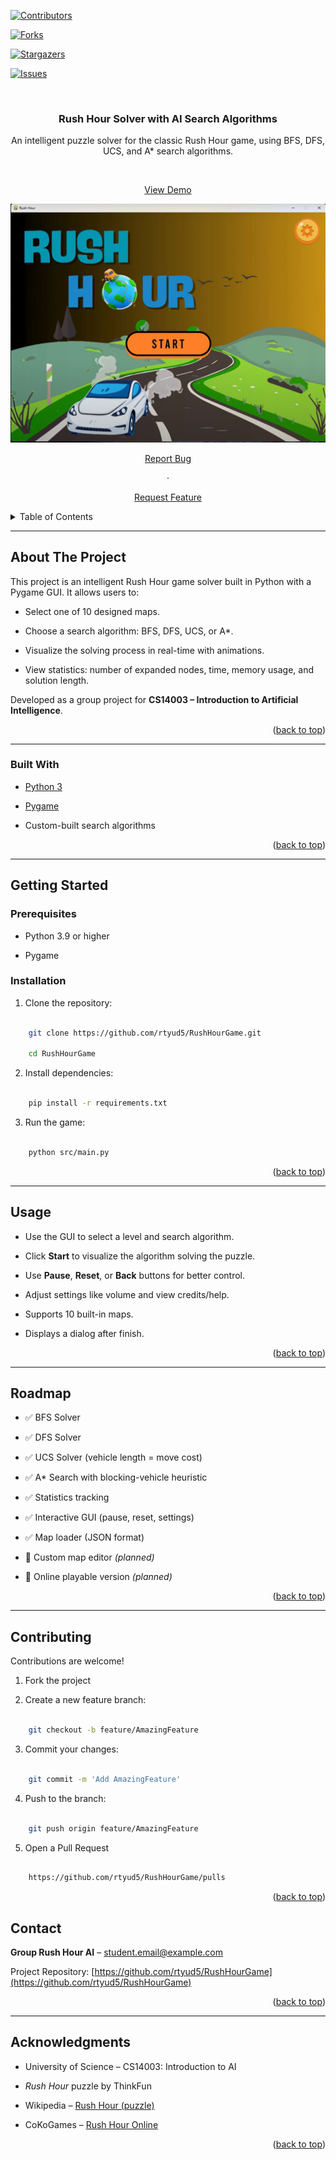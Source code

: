 
<a  id="readme-top"></a>

  

<!-- PROJECT SHIELDS -->

[![Contributors][contributors-shield]][contributors-url]

[![Forks][forks-shield]][forks-url]

[![Stargazers][stars-shield]][stars-url]

[![Issues][issues-shield]][issues-url]

  

<!-- PROJECT LOGO -->

<br />

<div  align="center">

<a  href="https://github.com/rtyud5/RushHourGame">

</a>

  

<h3  align="center">Rush Hour Solver with AI Search Algorithms</h3>

<p  align="center">

An intelligent puzzle solver for the classic Rush Hour game, using BFS, DFS, UCS, and A* search algorithms.

<br />

<a href="https://github.com/rtyud5/RushHourGame">View Demo</a>

<p align="center">
  <img src="images/demo.png" alt="Rush Hour Demo" width="600"/>
</p>

<a href="https://github.com/rtyud5/RushHourGame/issues/new">Report Bug</a>

·

<a href="https://github.com/rtyud5/RushHourGame/issues/new">Request Feature</a>

</p>

</div>

<details>

<summary>Table of Contents</summary>

<ol>

<li><a  href="#about-the-project">About The Project</a></li>

<li><a  href="#built-with">Built With</a></li>

<li><a  href="#getting-started">Getting Started</a></li>

<li><a  href="#usage">Usage</a></li>

<li><a  href="#roadmap">Roadmap</a></li>

<li><a  href="#contributing">Contributing</a></li>

<li><a  href="#license">License</a></li>

<li><a  href="#contact">Contact</a></li>

<li><a  href="#acknowledgments">Acknowledgments</a></li>

</ol>

</details>

  

---

  

## About The Project

  

This project is an intelligent Rush Hour game solver built in Python with a Pygame GUI. It allows users to:

  

- Select one of 10 designed maps.

- Choose a search algorithm: BFS, DFS, UCS, or A*.

- Visualize the solving process in real-time with animations.

- View statistics: number of expanded nodes, time, memory usage, and solution length.

  

Developed as a group project for **CS14003 – Introduction to Artificial Intelligence**.

  

<p  align="right">(<a  href="#readme-top">back to top</a>)</p>

  

---

  

### Built With

  

- [Python 3](https://www.python.org/)

- [Pygame](https://www.pygame.org/)

- Custom-built search algorithms

  

<p  align="right">(<a  href="#readme-top">back to top</a>)</p>

  

---

  

## Getting Started

  

### Prerequisites

  

- Python 3.9 or higher

- Pygame

  

### Installation

  

1. Clone the repository:

```bash

   	git clone https://github.com/rtyud5/RushHourGame.git
   
   	cd RushHourGame

```

  

2. Install dependencies:

```bash

	pip install -r requirements.txt

```

  

3. Run the game:

```bash

	python src/main.py

```

  

<p  align="right">(<a  href="#readme-top">back to top</a>)</p>

  

---

  

## Usage

  

- Use the GUI to select a level and search algorithm.

- Click **Start** to visualize the algorithm solving the puzzle.

- Use **Pause**, **Reset**, or **Back** buttons for better control.

- Adjust settings like volume and view credits/help.

- Supports 10 built-in maps.

- Displays a dialog after finish.

  

<p  align="right">(<a  href="#readme-top">back to top</a>)</p>

  

---

  

## Roadmap

  

- ✅ BFS Solver

- ✅ DFS Solver

- ✅ UCS Solver (vehicle length = move cost)

- ✅ A* Search with blocking-vehicle heuristic

- ✅ Statistics tracking

- ✅ Interactive GUI (pause, reset, settings)

- ✅ Map loader (JSON format)

- 🔲 Custom map editor *(planned)*

- 🔲 Online playable version *(planned)*

  

<p  align="right">(<a  href="#readme-top">back to top</a>)</p>

  

---

  

## Contributing

  

Contributions are welcome!

  

1. Fork the project

2. Create a new feature branch:

```bash

	git checkout -b feature/AmazingFeature

```

3. Commit your changes:

```bash

	git commit -m 'Add AmazingFeature'

```

4. Push to the branch:

```bash

	git push origin feature/AmazingFeature

```

5. Open a Pull Request
```bash

	https://github.com/rtyud5/RushHourGame/pulls

  ```

<p  align="right">(<a  href="#readme-top">back to top</a>)</p>

  
## Contact

  

**Group Rush Hour AI** – [student.email@example.com](mailto:student.email@example.com)

Project Repository: [https://github.com/rtyud5/RushHourGame](https://github.com/rtyud5/RushHourGame)

  

<p  align="right">(<a  href="#readme-top">back to top</a>)</p>

  

---

  

## Acknowledgments

  

- University of Science – CS14003: Introduction to AI

-  *Rush Hour* puzzle by ThinkFun

- Wikipedia – [Rush Hour (puzzle)](https://en.wikipedia.org/wiki/Rush_Hour_(puzzle))

- CoKoGames – [Rush Hour Online](https://www.cokogames.com/rush-hour/)

  

<p  align="right">(<a  href="#readme-top">back to top</a>)</p>

  

<!-- MARKDOWN LINKS & IMAGES -->

[contributors-shield]: https://img.shields.io/github/contributors/rtyud5/RushHourGame.svg?style=for-the-badge
[contributors-url]: https://github.com/rtyud5/RushHourGame/graphs/contributors

[forks-shield]: https://img.shields.io/github/forks/rtyud5/RushHourGame.svg?style=for-the-badge
[forks-url]: https://github.com/rtyud5/RushHourGame/network/members

[stars-shield]: https://img.shields.io/github/stars/rtyud5/RushHourGame.svg?style=for-the-badge
[stars-url]: https://github.com/rtyud5/RushHourGame/stargazers

[issues-shield]: https://img.shields.io/github/issues/rtyud5/RushHourGame.svg?style=for-the-badge
[issues-url]: https://github.com/rtyud5/RushHourGame/issues

